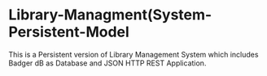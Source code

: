 # Library-Managment(System-Persistent-Model
 This is a Persistent version of Library Management System which includes Badger dB as Database and JSON HTTP REST Application.

